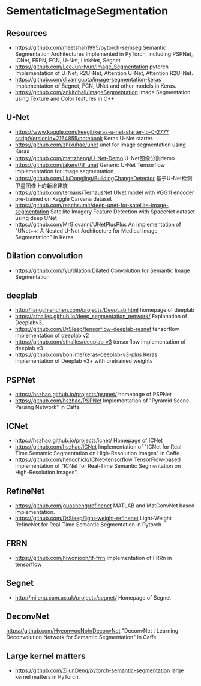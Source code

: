 # SementaticImageSegmentation

## Resources
- https://github.com/meetshah1995/pytorch-semseg
Semantic Segmentation Architectures Implemented in PyTorch, including PSPNet, ICNet, FRRN, FCN, U-Net, LinkNet, Segnet
- https://github.com/LeeJunHyun/Image_Segmentation
pytorch Implementation of U-Net, R2U-Net, Attention U-Net, Attention R2U-Net. 
- https://github.com/divamgupta/image-segmentation-keras
Implementation of Segnet, FCN, UNet and other models in Keras. 
- https://github.com/ankitdhall/imageSegmentation
Image Segmentation using Texture and Color features in C++ 
## U-Net
- https://www.kaggle.com/keegil/keras-u-net-starter-lb-0-277?scriptVersionId=2164855/notebook
Keras U-Net starter.
- https://github.com/zhixuhao/unet
unet for image segmentation using Keras
- https://github.com/mattzheng/U-Net-Demo
U-Net图像分割demo
- https://github.com/jakeret/tf_unet
Generic U-Net Tensorflow implementation for image segmentation 
- https://github.com/LiuDongjing/BuildingChangeDetector
基于U-Net检测卫星图像上的新增建筑 
- https://github.com/ternaus/TernausNet
UNet model with VGG11 encoder pre-trained on Kaggle Carvana dataset
- https://github.com/reachsumit/deep-unet-for-satellite-image-segmentation
Satellite Imagery Feature Detection with SpaceNet dataset using deep UNet 
- https://github.com/MrGiovanni/UNetPlusPlus
An implementation of "UNet++: A Nested U-Net Architecture for Medical Image Segmentation" in Keras

## Dilation convolution
- https://github.com/fyu/dilation
Dilated Convolution for Semantic Image Segmentation 

## deeplab
- http://liangchiehchen.com/projects/DeepLab.html
homepage of deeplab
- https://sthalles.github.io/deep_segmentation_network/
Explanation of Deeplabv3.
- https://github.com/DrSleep/tensorflow-deeplab-resnet
tensorflow implementation of deeplab v2
- https://github.com/sthalles/deeplab_v3
tensorflow implementation of deeplab v3
- https://github.com/bonlime/keras-deeplab-v3-plus
Keras implementation of Deeplab v3+ with pretrained weights


## PSPNet
- https://hszhao.github.io/projects/pspnet/
homepage of PSPNet
- https://github.com/hszhao/PSPNet
Implementation of "Pyramid Scene Parsing Network" in Caffe

## ICNet
- https://hszhao.github.io/projects/icnet/
Homepage of ICNet
- https://github.com/hszhao/ICNet
Implementation of "ICNet for Real-Time Semantic Segmentation on High-Resolution Images" in Caffe.
- https://github.com/hellochick/ICNet-tensorflow
TensorFlow-based implementation of "ICNet for Real-Time Semantic Segmentation on High-Resolution Images".

## RefineNet
- https://github.com/guosheng/refinenet
MATLAB and MatConvNet based implementation.
- https://github.com/DrSleep/light-weight-refinenet
Light-Weight RefineNet for Real-Time Semantic Segmentation in Pytorch

## FRRN
- https://github.com/hiwonjoon/tf-frrn
Implementation of FRRn in tensorflow

## Segnet
- http://mi.eng.cam.ac.uk/projects/segnet/
Homepage of Segnet
## DeconvNet
https://github.com/HyeonwooNoh/DeconvNet
"DeconvNet : Learning Deconvolution Network for Semantic Segmentation" in Caffe
## Large kernel matters
- https://github.com/ZijunDeng/pytorch-semantic-segmentation
large kernel matters in PyTorch.
